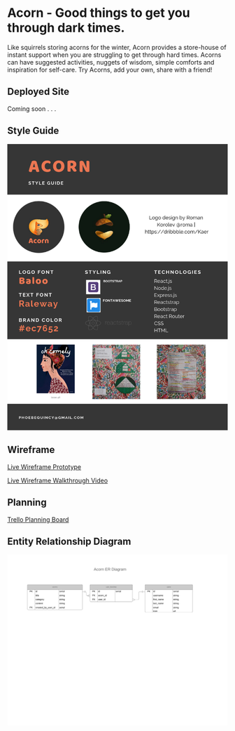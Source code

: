 # Acorn - Good things to get you through dark times.
Like squirrels storing acorns for the winter, Acorn provides a store-house of instant support when you are struggling to get through hard times. Acorns can have suggested activities, nuggets of wisdom, simple comforts and inspiration for self-care. Try Acorns, add your own, share with a friend!


## Deployed Site
Coming soon . . .


## Style Guide
![Acorn Style Guide](public/images/acorn_style-guide.png)


## Wireframe
[Live Wireframe Prototype](https://xd.adobe.com/view/6c9a3119-de27-4519-5191-2e318be82058-1aab/)

[Live Wireframe Walkthrough Video](https://vimeo.com/321647356)


## Planning
[Trello Planning Board](https://trello.com/b/xQnuFAwx/phoebeq4project)

## Entity Relationship Diagram
![Acorn ERD](public/images/Acorn_ER_Diagram.png)
